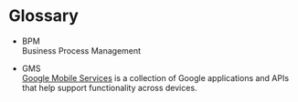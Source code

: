 # Glossary

 * BPM  
   Business Process Management

 * GMS  
   [Google Mobile Services](https://www.android.com/intl/en_uk/gms/) is a collection of Google applications and APIs that help support functionality across devices. 